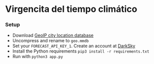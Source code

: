 # Virgencita del tiempo climático

### Setup
- Download [GeoIP city location database](https://dev.maxmind.com/geoip/geoip2/geolite2/)
- Uncompress and rename to `geo.mmdb`
- Set your `FORECAST_API_KEY_1`. Create an account at [DarkSky](https://darksky.net/)
- Install the Python requirements `pip3 install -r requirements.txt`
- Run with `python3 app.py`
